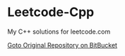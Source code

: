 Leetcode-Cpp
============

My C++ solutions for leetcode.com

[Goto Original Repository on BitBucket](https://bitbucket.org/xiaoxq/my_public_rep/src/58c3d613715b28f036ee53f3e7218a680d009812/LeetcodeDotCom/?at=default
)<br />
